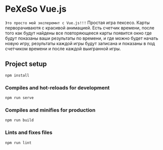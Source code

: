# PeXeSo Vue.js
`Это просто мой эксперемнт с Vue.js!!!`
    Простая игра пексесо.
        Карты перворачиваютя с красивой анимацией.
        Есть счетчик времени, после того как будут найдены все повторяющееся карты появится окно где будут показаны ваши результаты по времени, и где можно будет начать новую игру, результаты каждой игры будут записана и показаны в под счетчиком времени и после каждой выигранной игры.

## Project setup
```
npm install
```

### Compiles and hot-reloads for development
```
npm run serve
```

### Compiles and minifies for production
```
npm run build
```

### Lints and fixes files
```
npm run lint
```
